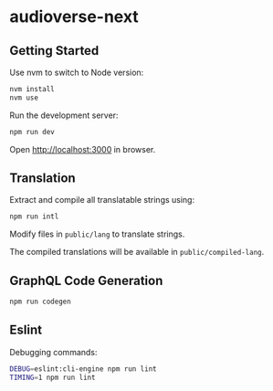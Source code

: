 # audioverse-next

## Getting Started

Use nvm to switch to Node version:

```bash
nvm install
nvm use
```

Run the development server:

```bash
npm run dev
```

Open [http://localhost:3000](http://localhost:3000) in browser.

## Translation

Extract and compile all translatable strings using:

```bash
npm run intl
```

Modify files in `public/lang` to translate strings.

The compiled translations will be available in `public/compiled-lang`.

## GraphQL Code Generation

```bash
npm run codegen
```

## Eslint

Debugging commands:

```bash
DEBUG=eslint:cli-engine npm run lint
TIMING=1 npm run lint
```
